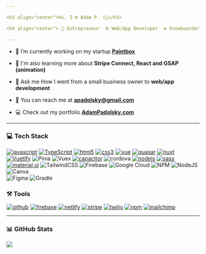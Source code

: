```yaml
---

<h1 align="center">Hi, I'm Adam P. ✌🏼</h1>

<h4 align="center"> 🚀 Entrepreneur  🌐 Web/App Developer  ❄️ Snowboarder </h4>

---
```


- 📱 I’m currently working on my startup **<a href="http://contractor.paintbox.app" target="_blank" rel="noopener noreferrer">Paintbox<a>**

- 🧠 I'm also learning more about **Stripe Connect, React and GSAP (animation)**

- 💬 Ask me How I went from a small business owner to **web/app development**

- 📧 You can reach me at **apadolsky@gmail.com**

- 💻 Check out my portfolio **<a href="http://adampadolsky.com" target="_blank" rel="noopener noreferrer">AdamPadolsky.com<a>**

---

<!-- ## 🤝 Check out my: [![portfolio](https://img.shields.io/badge/CheckOutMy-Portfolio-00C7B7?style=for-the-badge&logo=Portfolio&logoColor=white)](https://adampadolsky.com) -->


### 💻 Tech Stack

[![javascript](https://img.shields.io/badge/JavaScript-00C7B7?style=for-the-badge&logo=javascript&logoColor=white)](https://adampadolsky.com)
[![TypeScript](https://img.shields.io/badge/TypeScript-007ACC?style=for-the-badge&logo=typescript&logoColor=white)](https://adampadolsky.com)
[![html5](https://img.shields.io/badge/HTML5-E34F26?style=for-the-badge&logo=html5&logoColor=white)](https://adampadolsky.com)
[![css3](https://img.shields.io/badge/CSS3-1572B6?style=for-the-badge&logo=css3&logoColor=white)](https://adampadolsky.com)
[![vue](https://img.shields.io/badge/Vue-00C7B7?style=for-the-badge&logo=vuedotjs&logoColor=white)](https://adampadolsky.com)
[![quasar](https://img.shields.io/badge/Quasar-F22F46?style=for-the-badge&logo=quasar&logoColor=white)](https://adampadolsky.com)
[![nuxt](https://img.shields.io/badge/Nuxt-0769AD?style=for-the-badge&logo=nuxtdotjs&logoColor=white)](https://adampadolsky.com)
[![Vuetify](https://img.shields.io/badge/Vuetify-563D7C?style=for-the-badge&logo=vuetify&logoColor=white)](https://adampadolsky.com)
![Pinia](https://img.shields.io/badge/Pinia-%234285F4.svg?style=for-the-badge&logo=pinia&logoColor=white) 
![Vuex](https://img.shields.io/badge/Vuex-%23000000.svg?style=for-the-badge&logo=vuex&logoColor=white) 
[![capacitor](https://img.shields.io/badge/capacitor-E34F26?style=for-the-badge&logo=capacitor&logoColor=white)](https://adampadolsky.com)
![cordova](https://img.shields.io/badge/cordova-%23F24E1E.svg?style=for-the-badge&logo=cordova&logoColor=white) 
[![nodejs](https://img.shields.io/badge/Node.js-339933?style=for-the-badge&logo=nodedotjs&logoColor=white)](https://adampadolsky.com)
[![sass](https://img.shields.io/badge/Sass-CC6699?style=for-the-badge&logo=sass&logoColor=white)](https://adampadolsky.com)
[![material ui](https://img.shields.io/badge/Material%20UI-007FFF?style=for-the-badge&logo=mui&logoColor=white)](https://adampadolsky.com)
![TailwindCSS](https://img.shields.io/badge/tailwindcss-%2338B2AC.svg?style=for-the-badge&logo=tailwind-css&logoColor=white) 
![Firebase](https://img.shields.io/badge/firebase-ffca28.svg?style=for-the-badge&logo=firebase&logoColor=black) 
![Google Cloud](https://img.shields.io/badge/Google%20Cloud-%234285F4.svg?style=for-the-badge&logo=google-cloud&logoColor=white) 
![NPM](https://img.shields.io/badge/NPM-%23000000.svg?style=for-the-badge&logo=npm&logoColor=white) 
![NodeJS](https://img.shields.io/badge/node.js-6DA55F?style=for-the-badge&logo=node.js&logoColor=white) 
![Canva](https://img.shields.io/badge/Canva-%2300C4CC.svg?style=for-the-badge&logo=Canva&logoColor=white) 	
![Figma](https://img.shields.io/badge/figma-%23F24E1E.svg?style=for-the-badge&logo=figma&logoColor=white) 
![Gradle](https://img.shields.io/badge/Gradle-02303A.svg?style=for-the-badge&logo=Gradle&logoColor=white)
  <!-- [![react](https://img.shields.io/badge/React-007FFF?style=for-the-badge&logo=react&logoColor=white)](https://adampadolsky.com) -->
<!-- ![Redux](https://img.shields.io/badge/redux-%23593d88.svg?style=for-the-badge&logo=redux&logoColor=white)  -->

### ⚒️ Tools

<!-- [![git](https://img.shields.io/badge/GIT-E44C30?style=for-the-badge&logo=git&logoColor=white)](https://adampadolsky.com) -->
[![github](https://img.shields.io/badge/GitHub-323330?style=for-the-badge&logo=github&logoColor=white)](https://adampadolsky.com)
[![firebase](https://img.shields.io/badge/firebase-ffca28?style=for-the-badge&logo=firebase&logoColor=black)](https://adampadolsky.com)
[![netlify](https://img.shields.io/badge/Netlify-00C7B7?style=for-the-badge&logo=netlify&logoColor=white)](https://adampadolsky.com)
[![stripe](https://img.shields.io/badge/Stripe-FF6C37?style=for-the-badge&logo=Stripe&logoColor=white)](https://adampadolsky.com)
[![twilio](https://img.shields.io/badge/Twilio-F22F46?style=for-the-badge&logo=Twilio&logoColor=white)](https://adampadolsky.com)
[![npm](https://img.shields.io/badge/npm-CB3837?style=for-the-badge&logo=npm&logoColor=white)](https://adampadolsky.com)
[![mailchimp](https://img.shields.io/badge/mailchimp-ffca28?style=for-the-badge&logo=mailchimp&logoColor=black)](https://adampadolsky.com)

<!-- ### 🧠 Favorite IDE/text editors -->

<!-- [![vscode](https://img.shields.io/badge/Visual_Studio_Code-00C7B7?style=for-the-badge&logo=visual%20studio%20code&logoColor=white)](https://adampadolsky.com)
[![codesandbox](https://img.shields.io/badge/Codesandbox-000000?style=for-the-badge&logo=CodeSandbox&logoColor=white)](https://adampadolsky.com)
[![notepad++](https://img.shields.io/badge/Notepad++-90E59A.svg?style=for-the-badge&logo=notepad%2B%2B&logoColor=black)](https://adampadolsky.com) -->
<!-- [![webstorm](https://img.shields.io/badge/WebStorm-000000?style=for-the-badge&logo=WebStorm&logoColor=white)](https://adampadolsky.com)
[![pycharm](https://img.shields.io/badge/PyCharm-000000.svg?&style=for-the-badge&logo=PyCharm&logoColor=white)](https://adampadolsky.com)
[![intellijidea](https://img.shields.io/badge/IntelliJIDEA-000000.svg?style=for-the-badge&logo=intellij-idea&logoColor=white)](https://adampadolsky.com)
[![replit](https://img.shields.io/badge/replit-667881?style=for-the-badge&logo=replit&logoColor=white)](https://adampadolsky.com) -->

<!-- ### 💻 Workspace -->

<!-- [![macBook pro](https://img.shields.io/badge/MacBookPro-0078D6?style=for-the-badge&logo=apple&logoColor=white)](https://adampadolsky.com) -->
<!-- [![apple monitor](https://img.shields.io/badge/monitor%apple-83B81A?style=for-the-badge&logo=apple&logoColor=white)](https://adampadolsky.com) -->
<!-- [![hp laptop](https://img.shields.io/badge/hp%20laptop-0096D6?style=for-the-badge&logo=hp&logoColor=white)](https://adampadolsky.co)
[![apple monitor](https://img.shields.io/badge/acer%apple-83B81A?style=for-the-badge&logo=apple&logoColor=white)](https://adampadolsky.co) -->

---

### 📊 GitHub Stats 
<!-- ![](https://github-readme-stats.vercel.app/api?username=apadolsky&theme=tokyonight&hide_border=true&include_all_commits=true&count_private=false)<br/> -->
![](https://github-readme-streak-stats.herokuapp.com/?user=apadolsky&theme=tokyonight&hide_border=true)<br/>
<!-- [![Top Langs](https://github-readme-stats.vercel.app/api/top-langs/?username=apadolsky&layout=compact)](https://github.com/apadolsky/github-readme-stats) -->
<!-- ![](https://github-readme-stats.vercel.app/api/top-langs/?username=apadolsky&theme=tokyonight&hide_border=true&include_all_commits=true&count_private=false&layout=compact) -->
<!-- [![Top Langs](https://github-readme-stats.vercel.app/api/top-langs/?username=apadolsky)](https://github.com/apadolsky/github-readme-stats) -->
<!-- [![Top Langs](https://github-readme-stats.vercel.app/api/top-langs/?username=apadolsky)](https://github.com/apadolsky/github-readme-stats) -->

<!---
apadolsky/apadolsky is a ✨ special ✨ repository because its `README.md` (this file) appears on your GitHub profile.
You can click the Preview link to take a look at your changes.
--->
